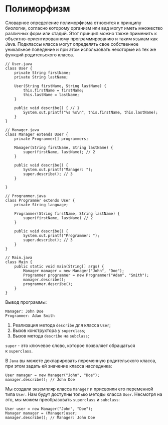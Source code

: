 <h1>Полиморфизм</h1>

<p>Словарное определение полиморфизма относится к принципу биологии, согласно которому организм или вид могут иметь множество различных форм или стадий. Этот принцип можно также применить к объектно-ориентированному программированию и таким языкам как Java. Подклассы класса могут определять свое собственное уникальное поведение и при этом использовать некоторые из тех же функций родительского класса.</p>

<pre><code>// User.java
class User {
    private String firstName;
    private String lastName;

    User(String firstName, String lastName) {
        this.firstName = firstName;
        this.lastName = lastName;
    }
    
    public void describe() { // 1
        System.out.printf("%s %s\n", this.firstName, this.lastName);
    }
}

// Manager.java
class Manager extends User {
    private Programmer[] programmers;

    Manager(String firstName, String lastName) {
        super(firstName, lastName); // 2
    }

    public void describe() {
        System.out.printf("Manager: ");
        super.describe(); // 3
    }

}

// Programmer.java
class Programmer extends User {
    private String language;

    Programmer(String firstName, String lastName) {
        super(firstName, lastName) // 2
    }

    public void describe() {
        System.out.printf("Programmer: ");
        super.describe(); // 3
    }
}

// Main.java
class Main {
    public static void main(String[] args) {
        Manager manager = new Manager("John", "Doe");
        Programmer programmer = new Programmer("Adam", "Smith");
        manager.describe();
        programmer.describe();
    }
}</code></pre>

<p>Вывод программы:</p>

<pre><code>Manager: John Doe
Programmer: Adam Smith
</code></pre>

<ol>
	<li>Реализация метода <code>describe</code> для класса <code>User</code>;</li>
	<li>Вызов конструктора у <code>superclass</code>;</li>
	<li>Вызов метода <code>describe</code> на <code>subclass</code>;</li>
</ol>

<p><code>super</code> - это ключевое слово, которое позволяет обращаться к <code>superclass</code>.</p>

<p>В <code>Java</code> вы можете декларировать переменную родительского класса, при этом задать ей значение класса наследника:</p>

<pre><code>User manager = new Manager("John", "Doe");
manager.describe(); // John Doe</code></pre>

<p>Мы создали экземпляр класса <code>Manager</code> и присвоили его переменной типа <code>User</code>. Нам будут доступны только методы класса <code>User</code>. Несмотря на это, мы можем преобразовать <code>superclass</code> и <code>subclass</code>:</p>

<pre><code>User user = new Manager("John", "Doe");
Manager manager = (Manager)user;
manager.describe(); // Manager: John Doe</code></pre>